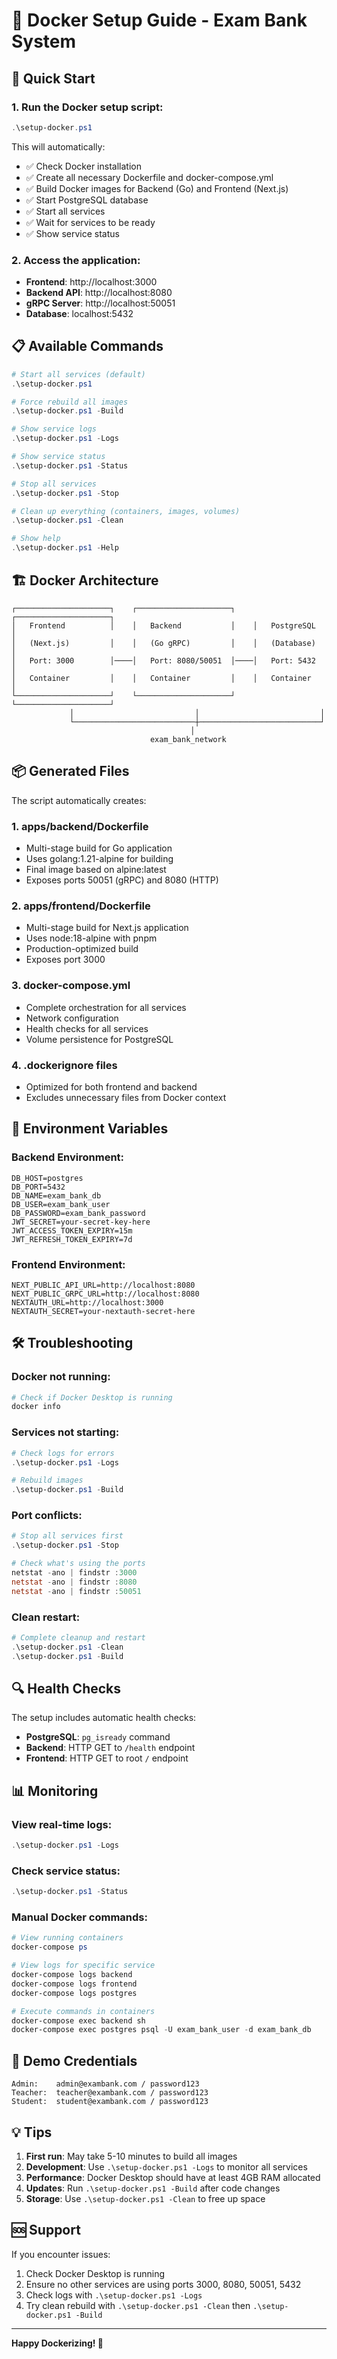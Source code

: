 # 🐳 Docker Setup Guide - Exam Bank System

## 🚀 Quick Start

### 1. Run the Docker setup script:
```powershell
.\setup-docker.ps1
```

This will automatically:
- ✅ Check Docker installation
- ✅ Create all necessary Dockerfile and docker-compose.yml
- ✅ Build Docker images for Backend (Go) and Frontend (Next.js)
- ✅ Start PostgreSQL database
- ✅ Start all services
- ✅ Wait for services to be ready
- ✅ Show service status

### 2. Access the application:
- **Frontend**: http://localhost:3000
- **Backend API**: http://localhost:8080
- **gRPC Server**: http://localhost:50051
- **Database**: localhost:5432

## 📋 Available Commands

```powershell
# Start all services (default)
.\setup-docker.ps1

# Force rebuild all images
.\setup-docker.ps1 -Build

# Show service logs
.\setup-docker.ps1 -Logs

# Show service status
.\setup-docker.ps1 -Status

# Stop all services
.\setup-docker.ps1 -Stop

# Clean up everything (containers, images, volumes)
.\setup-docker.ps1 -Clean

# Show help
.\setup-docker.ps1 -Help
```

## 🏗️ Docker Architecture

```
┌─────────────────────┐    ┌─────────────────────┐    ┌─────────────────────┐
│   Frontend          │    │   Backend           │    │   PostgreSQL        │
│   (Next.js)         │    │   (Go gRPC)         │    │   (Database)         │
│   Port: 3000        │────│   Port: 8080/50051  │────│   Port: 5432         │
│   Container         │    │   Container         │    │   Container          │
└─────────────────────┘    └─────────────────────┘    └─────────────────────┘
             │                           │                           │
             └───────────────────────────┼───────────────────────────┘
                                        │
                               exam_bank_network
```

## 📦 Generated Files

The script automatically creates:

### 1. **apps/backend/Dockerfile**
- Multi-stage build for Go application
- Uses golang:1.21-alpine for building
- Final image based on alpine:latest
- Exposes ports 50051 (gRPC) and 8080 (HTTP)

### 2. **apps/frontend/Dockerfile**
- Multi-stage build for Next.js application
- Uses node:18-alpine with pnpm
- Production-optimized build
- Exposes port 3000

### 3. **docker-compose.yml**
- Complete orchestration for all services
- Network configuration
- Health checks for all services
- Volume persistence for PostgreSQL

### 4. **.dockerignore files**
- Optimized for both frontend and backend
- Excludes unnecessary files from Docker context

## 🔧 Environment Variables

### Backend Environment:
```env
DB_HOST=postgres
DB_PORT=5432
DB_NAME=exam_bank_db
DB_USER=exam_bank_user
DB_PASSWORD=exam_bank_password
JWT_SECRET=your-secret-key-here
JWT_ACCESS_TOKEN_EXPIRY=15m
JWT_REFRESH_TOKEN_EXPIRY=7d
```

### Frontend Environment:
```env
NEXT_PUBLIC_API_URL=http://localhost:8080
NEXT_PUBLIC_GRPC_URL=http://localhost:8080
NEXTAUTH_URL=http://localhost:3000
NEXTAUTH_SECRET=your-nextauth-secret-here
```

## 🛠️ Troubleshooting

### Docker not running:
```powershell
# Check if Docker Desktop is running
docker info
```

### Services not starting:
```powershell
# Check logs for errors
.\setup-docker.ps1 -Logs

# Rebuild images
.\setup-docker.ps1 -Build
```

### Port conflicts:
```powershell
# Stop all services first
.\setup-docker.ps1 -Stop

# Check what's using the ports
netstat -ano | findstr :3000
netstat -ano | findstr :8080
netstat -ano | findstr :50051
```

### Clean restart:
```powershell
# Complete cleanup and restart
.\setup-docker.ps1 -Clean
.\setup-docker.ps1 -Build
```

## 🔍 Health Checks

The setup includes automatic health checks:

- **PostgreSQL**: `pg_isready` command
- **Backend**: HTTP GET to `/health` endpoint
- **Frontend**: HTTP GET to root `/` endpoint

## 📊 Monitoring

### View real-time logs:
```powershell
.\setup-docker.ps1 -Logs
```

### Check service status:
```powershell
.\setup-docker.ps1 -Status
```

### Manual Docker commands:
```powershell
# View running containers
docker-compose ps

# View logs for specific service
docker-compose logs backend
docker-compose logs frontend
docker-compose logs postgres

# Execute commands in containers
docker-compose exec backend sh
docker-compose exec postgres psql -U exam_bank_user -d exam_bank_db
```

## 🎯 Demo Credentials

```
Admin:    admin@exambank.com / password123
Teacher:  teacher@exambank.com / password123  
Student:  student@exambank.com / password123
```

## 💡 Tips

1. **First run**: May take 5-10 minutes to build all images
2. **Development**: Use `.\setup-docker.ps1 -Logs` to monitor all services
3. **Performance**: Docker Desktop should have at least 4GB RAM allocated
4. **Updates**: Run `.\setup-docker.ps1 -Build` after code changes
5. **Storage**: Use `.\setup-docker.ps1 -Clean` to free up space

## 🆘 Support

If you encounter issues:

1. Check Docker Desktop is running
2. Ensure no other services are using ports 3000, 8080, 50051, 5432
3. Check logs with `.\setup-docker.ps1 -Logs`
4. Try clean rebuild with `.\setup-docker.ps1 -Clean` then `.\setup-docker.ps1 -Build`

---

**Happy Dockerizing! 🐳**